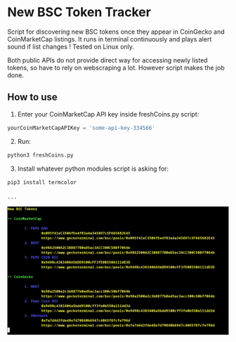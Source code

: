New BSC Token Tracker
=====

Script for discovering new BSC tokens once they appear in CoinGecko and CoinMarketCap listings. It runs in terminal continuously and plays alert sound if list changes ! Tested on Linux only.

Both public APIs do not provide direct way for accessing newly listed tokens, so have to rely on webscraping a lot. However script makes the job done.

## How to use
1. Enter your CoinMarketCap API key inside freshCoins.py script:
```python
yourCoinMarketCapAPIKey = 'some-api-key-334566'
```
2. Run:
```bash
python3 freshCoins.py
```
3. Install whatever python modules script is asking for:
```bash
pip3 install termcolor

...
```
![working_example](exampleView.png)
